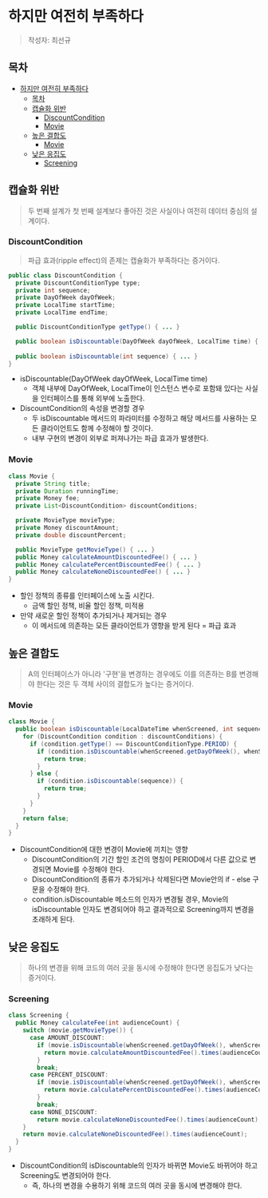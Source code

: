 # 하지만 여전히 부족하다
> 작성자: 최선규

## 목차
- [하지만 여전히 부족하다](#하지만-여전히-부족하다)
  - [목차](#목차)
  - [캡슐화 위반](#캡슐화-위반)
    - [DiscountCondition](#discountcondition)
    - [Movie](#movie)
  - [높은 결합도](#높은-결합도)
    - [Movie](#movie-1)
  - [낮은 응집도](#낮은-응집도)
    - [Screening](#screening)

## 캡슐화 위반
> 두 번째 설계가 첫 번째 설계보다 좋아진 것은 사실이나 여전히 데이터 중심의 설계이다.

### DiscountCondition
> 파급 효과(ripple effect)의 존제는 캡슐화가 부족하다는 증거이다.

```java
public class DiscountCondition {
  private DiscountConditionType type;
  private int sequence;
  private DayOfWeek dayOfWeek;
  private LocalTime startTime;
  private LocalTime endTime;

  public DiscountConditionType getType() { ... }

  public boolean isDiscountable(DayOfWeek dayOfWeek, LocalTime time) { ... }
  
  public boolean isDiscountable(int sequence) { ... }
}
```

- isDiscountable(DayOfWeek dayOfWeek, LocalTime time)
  - 객체 내부에 DayOfWeek, LocalTime이 인스턴스 변수로 포함돼 있다는 사실을 인터페이스를 통해 외부에 노출한다.
- DiscountCondition의 속성을 변경할 경우
  - 두 isDiscountable 메서드의 파라미터를 수정하고 해당 메서드를 사용하는 모든 클라이언트도 함께 수정해야 할 것이다.
  - 내부 구현의 변경이 외부로 퍼져나가는 파급 효과가 발생한다.

### Movie
```java
class Movie {
  private String title;
  private Duration runningTime;
  private Money fee;
  private List<DiscountCondition> discountConditions;

  private MovieType movieType;
  private Money discountAmount;
  private double discountPercent;

  public MovieType getMovieType() { ... }
  public Money calculateAmountDiscountedFee() { ... }
  public Money calculatePercentDiscountedFee() { ... }
  public Money calculateNoneDiscountedFee() { ... }
}
```

- 할인 정책의 종류를 인터페이스에 노출 시킨다.
  - 금액 할인 정책, 비율 할인 정책, 미적용
- 만약 새로운 할인 정책이 추가되거나 제거되는 경우
  - 이 메서드에 의존하는 모든 클라이언트가 영향을 받게 된다 = 파급 효과

## 높은 결합도
> A의 인터페이스가 아니라 '구현'을 변경하는 경우에도 이를 의존하는 B를 변경해야 한다는 것은 두 객체 사이의 결합도가 높다는 증거이다.

### Movie
```java
class Movie {
  public boolean isDiscountable(LocalDateTime whenScreened, int sequence) {
    for (DiscountCondition condition : discountConditions) {
      if (condition.getType() == DiscountConditionType.PERIOD) {
        if (condition.isDiscountable(whenScreened.getDayOfWeek(), whenScreened.toLocalTime())) {
          return true;
        }
      } else {
        if (condition.isDiscountable(sequence)) {
          return true;
        }
      }
    }
    return false;
  }
}
```

- DiscountCondition에 대한 변경이 Movie에 끼치는 영향
  - DiscountCondition의 기간 할인 조건의 명칭이 PERIOD에서 다른 값으로 변경되면 Movie를 수정해야 한다.
  - DiscountCondition의 종류가 추가되거나 삭제된다면 Movie안의 if - else 구문을 수정해야 한다.
  - condition.isDiscountable 메소드의 인자가 변경될 경우, Movie의 isDiscountable 인자도 변경되어야 하고 결과적으로 Screening까지 변경을 초래하게 된다.

## 낮은 응집도
> 하나의 변경을 위해 코드의 여러 곳을 동시에 수정해야 한다면 응집도가 낮다는 증거이다.

### Screening
```java
class Screening {
  public Money calculateFee(int audienceCount) {
    switch (movie.getMovieType()) {
      case AMOUNT_DISCOUNT:
        if (movie.isDiscountable(whenScreened.getDayOfWeek(), whenScreened.toLocalTime())) {
          return movie.calculateAmountDiscountedFee().times(audienceCount);
        }
        break;
      case PERCENT_DISCOUNT:
        if (movie.isDiscountable(whenScreened.getDayOfWeek(), whenScreened.toLocalTime())) {
          return movie.calculatePercentDiscountedFee().times(audienceCount);
        }
        break;
      case NONE_DISCOUNT:
        return movie.calculateNoneDiscountedFee().times(audienceCount);
    }
    return movie.calculateNoneDiscountedFee().times(audienceCount);
  }
}
```

- DiscountCondition의 isDiscountable의 인자가 바뀌면 Movie도 바뀌어야 하고 Screening도 변경되어야 한다.
  - 즉, 하나의 변경을 수용하기 위해 코드의 여러 곳을 동시에 변경해야 한다.
